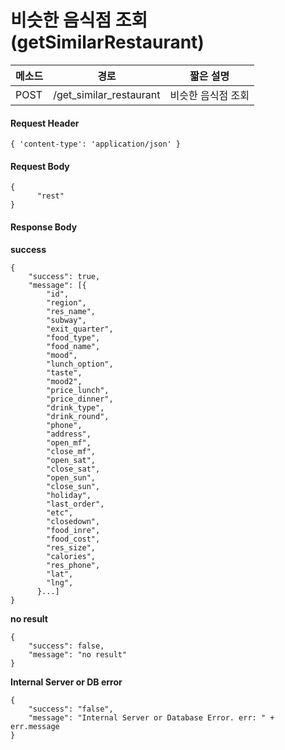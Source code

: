 # 비슷한 음식점 조회 (getSimilarRestaurant)

| 메소드 |            경로          | 짧은 설명         |
| ------ | ----------------------- | ---------------- |
| POST   | /get_similar_restaurant | 비슷한 음식점 조회 |


#### Request Header

```
{ 'content-type': 'application/json' }
```

#### Request Body

```
{
      "rest"
}
```

#### Response Body

**success**

```
{
    "success": true,
    "message": [{
        "id",
        "region",
        "res_name",
        "subway",
        "exit_quarter",
        "food_type",
        "food_name",
        "mood",
        "lunch_option",
        "taste",
        "mood2",
        "price_lunch",
        "price_dinner",
        "drink_type",
        "drink_round",
        "phone",
        "address",
        "open_mf",
        "close_mf",
        "open_sat",
        "close_sat",
        "open_sun",
        "close_sun",
        "holiday",
        "last_order",
        "etc",
        "closedown",
        "food_inre",
        "food_cost",
        "res_size",
        "calories",
        "res_phone",
        "lat",
        "lng",
      }...]
}
```

**no result**

```
{
    "success": false,
    "message": "no result"
}
```

**Internal Server or DB error**

```
{
	"success": "false",
	"message": "Internal Server or Database Error. err: " + err.message
}
```
